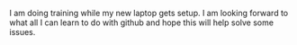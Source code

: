I am doing training while my new laptop gets setup.
I am looking forward to what all I can learn to do with github and hope this will help solve some issues.
